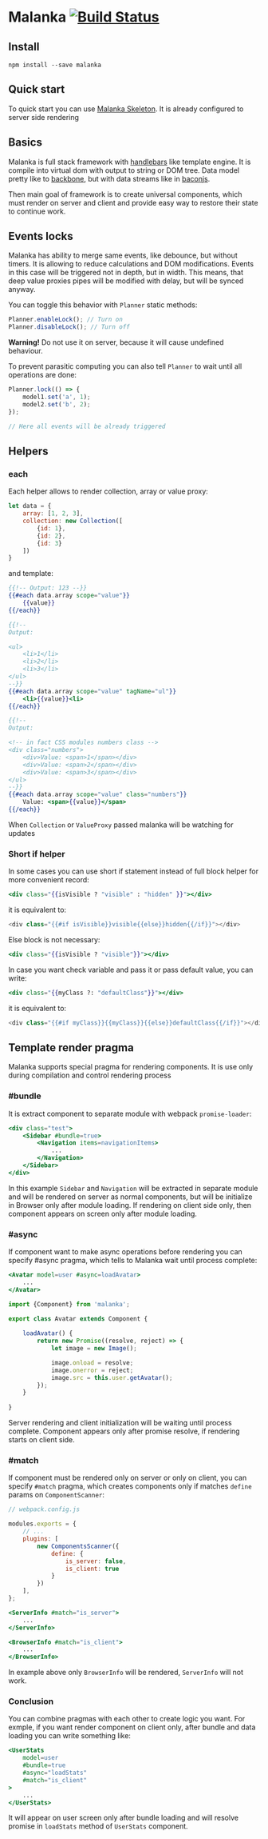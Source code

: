 # Malanka [![Build Status](https://travis-ci.org/malankajs/malanka.svg?branch=master)](https://travis-ci.org/malankajs/malanka)

## Install

    npm install --save malanka

## Quick start

To quick start you can use [Malanka Skeleton](https://github.com/malankajs/malanka-skeleton). 
It is already configured to server side rendering

## Basics

Malanka is full stack framework with [handlebars](https://github.com/wycats/handlebars.js/) like template engine.
It is compile into virtual dom with output to string or DOM tree. Data model pretty
like to [backbone](https://github.com/jashkenas/backbone), but with data streams like in
[baconjs](https://github.com/baconjs/bacon.js).

Then main goal of framework is to create universal components, which must render on server and client
and provide easy way to restore their state to continue work.

## Events locks

Malanka has ability to merge same events, like debounce, but without timers. It is allowing to 
reduce calculations and DOM modifications. Events in this case will be triggered not in depth,
but in width. This means, that deep value proxies pipes will be modified with delay, but will be synced anyway.

You can toggle this behavior with `Planner` static methods:

```js
Planner.enableLock(); // Turn on
Planner.disableLock(); // Turn off
```

**Warning!** Do not use it on server, because it will cause undefined behaviour.

To prevent parasitic computing you can also tell `Planner` to wait until all operations are done:

```js
Planner.lock(() => {
    model1.set('a', 1);
    model2.set('b', 2);
});

// Here all events will be already triggered 
```

## Helpers

### each

Each helper allows to render collection, array or value proxy:

```js
let data = {
    array: [1, 2, 3],
    collection: new Collection([
        {id: 1},
        {id: 2},
        {id: 3}
    ])
}
```

and template:

```handlebars
{{!-- Output: 123 --}}
{{#each data.array scope="value"}}
    {{value}}
{{/each}}

{{!-- 
Output:

<ul>
    <li>1</li>
    <li>2</li>
    <li>3</li>
</ul>
--}}
{{#each data.array scope="value" tagName="ul"}}
    <li>{{value}}<li>
{{/each}}

{{!-- 
Output:

<!-- in fact CSS modules numbers class -->
<div class="numbers"> 
    <div>Value: <span>1</span></div>
    <div>Value: <span>2</span></div>
    <div>Value: <span>3</span></div>
</ul>
--}}
{{#each data.array scope="value" class="numbers"}}
    Value: <span>{{value}}</span>
{{/each}}
```

When `Collection` or `ValueProxy` passed malanka will be watching for
updates

### Short if helper

In some cases you can use short if statement instead of full block helper for 
more convenient record:

```handlebars
<div class="{{isVisible ? "visible" : "hidden" }}"></div>
```

it is equivalent to:

```js
<div class="{{#if isVisible}}visible{{else}}hidden{{/if}}"></div>
```

Else block is not necessary:

```handlebars
<div class="{{isVisible ? "visible"}}"></div>
```

In case you want check variable and pass it or pass default value, you can write:

```handlebars
<div class="{{myClass ?: "defaultClass"}}"></div>
```

it is equivalent to:

```js
<div class="{{#if myClass}}{{myClass}}{{else}}defaultClass{{/if}}"></div>
```


## Template render pragma

Malanka supports special pragma for rendering components. It is use only during compilation and 
control rendering process

### #bundle

It is extract component to separate module with webpack `promise-loader`:

```handlebars
<div class="test">
    <Sidebar #bundle=true>
        <Navigation items=navigationItems>
            ...
        </Navigation>
    </Sidebar>
</div>
```

In this example `Sidebar` and `Navigation` will be extracted in separate module and will be
rendered on server as normal components, but will be initialize in Browser only after module loading.
If rendering on client side only, then component appears on screen only after module loading.

### #async

If component want to make async operations before rendering you can specify #async pragma,
which tells to Malanka wait until process complete:

```handlebars
<Avatar model=user #async=loadAvatar>
    ...
</Avatar>
```

```js
import {Component} from 'malanka';

export class Avatar extends Component {
    
    loadAvatar() {
        return new Promise((resolve, reject) => {
            let image = new Image();

            image.onload = resolve;
            image.onerror = reject;
            image.src = this.user.getAvatar();
        });
    }
    
}
```

Server rendering and client initialization will be waiting until process complete. 
Component appears only after promise resolve, if rendering starts on client side.
 
### #match

If component must be rendered only on server or only on client, you can specify `#match` 
pragma, which creates components only if matches `define` params on `ComponentScanner`:

```js
// webpack.config.js

modules.exports = {
    // ...
    plugins: [
        new ComponentsScanner({
            define: {
                is_server: false,
                is_client: true
            }
        })
    ],
};
```

```handlebars
<ServerInfo #match="is_server">
    ...
</ServerInfo>

<BrowserInfo #match="is_client">
    ...
</BrowserInfo>
```

In example above only `BrowserInfo` will be rendered, `ServerInfo` will not work.


### Conclusion

You can combine pragmas with each other to create logic you want. 
For exmple, if you want render component on client only, after bundle and data loading you can
write something like:


```handlebars
<UserStats 
    model=user 
    #bundle=true 
    #async="loadStats" 
    #match="is_client"
>
    ...
</UserStats>
```

It will appear on user screen only after bundle loading and will resolve promise in `loadStats` method
of `UserStats` component.
